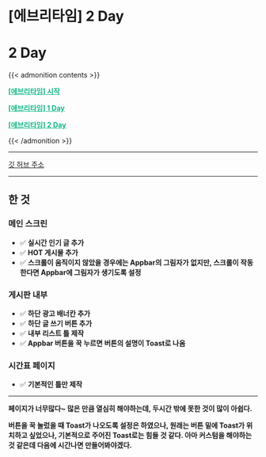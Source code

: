 # [에브리타임] 2 Day


# 2 Day

{{< admonition contents >}}

<a aria-current="page" class="active" href="https://jyukki97.github.io/start/" style="color: rgb(18, 184, 134); font-weight: bold;">[에브리타임] 시작</a>

<a aria-current="page" class="active" href="https://jyukki97.github.io/1day/" style="color: rgb(18, 184, 134); font-weight: bold;">[에브리타임] 1 Day</a>

<a aria-current="page" class="active" href="https://jyukki97.github.io/2day/" style="color: rgb(18, 184, 134); font-weight: bold;">[에브리타임] 2 Day</a>

{{< /admonition >}}

___

[깃 허브 주소](https://github.com/jyukki97/Flutter-Every-Time-Clone/tree/main/flutter_app)

___

## 한 것

### 메인 스크린

- ✅ **실시간 인기 글 추가**
- ✅ **HOT 게시물 추가**
- ✅ **스크롤이 움직이지 않았을 경우에는 Appbar의 그림자가 없지만, 스크롤이 작동한다면 Appbar에 그림자가 생기도록 설정**

### 게시판 내부

- ✅ **하단 광고 배너칸 추가**
- ✅ **하단 글 쓰기 버튼 추가**
- ✅ **내부 리스트 틀 제작**
- ✅ **Appbar 버튼을 꾹 누르면 버튼의 설명이 Toast로 나옴**  

### 시간표 페이지

- ✅ **기본적인 틀만 제작**

___

**페이지가 너무많다~ 많은 만큼 열심히 해야하는데, 두시간 밖에 못한 것이 많이 아쉽다.**

**버튼을 꾹 눌렀을 때 Toast가 나오도록 설정은 하였으나, 원래는 버튼 밑에 Toast가 위치하고 싶었으나, 기본적으로 주어진 Toast로는 힘들 것 같다. 아마 커스텀을 해야하는 것 같은데 다음에 시간나면 만들어봐야겠다.**


